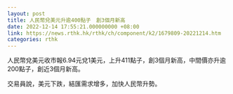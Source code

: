 ```yaml
---
layout: post
title: 人民幣兌美元升逾400點子　創3個月新高
date: 2022-12-14 17:55:21.000000000 +08:00
link: https://news.rthk.hk/rthk/ch/component/k2/1679809-20221214.htm
categories: rthk
---
```


人民幣兌美元收市報6.94元兌1美元，上升411點子，創3個月新高，中間價亦升逾200點子，創近3個月新高。

交易員說，美元下跌，結匯需求增多，加快人民幣升勢。
